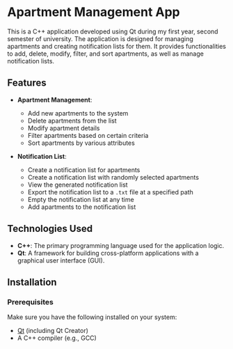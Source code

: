 # Apartment Management App

This is a C++ application developed using Qt during my first year, second semester of university. The application is designed for managing apartments and creating notification lists for them. 
It provides functionalities to add, delete, modify, filter, and sort apartments, as well as manage notification lists.

## Features

- **Apartment Management**:
  - Add new apartments to the system
  - Delete apartments from the list
  - Modify apartment details
  - Filter apartments based on certain criteria
  - Sort apartments by various attributes

- **Notification List**:
  - Create a notification list for apartments
  - Create a notification list with randomly selected apartments
  - View the generated notification list
  - Export the notification list to a `.txt` file at a specified path
  - Empty the notification list at any time
  - Add apartments to the notification list

## Technologies Used

- **C++**: The primary programming language used for the application logic.
- **Qt**: A framework for building cross-platform applications with a graphical user interface (GUI).

## Installation

### Prerequisites

Make sure you have the following installed on your system:

- [Qt](https://www.qt.io/) (including Qt Creator)
- A C++ compiler (e.g., GCC)
